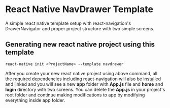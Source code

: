 # React Native NavDrawer Template
A simple react native template setup with react-navigation's DrawerNavigator and proper project structure with two simple screens.

## Generating new react native project using this template
`react-native init <ProjectName> --template navdrawer`

After you create your new react native project using above command, all the required dependencies including react-navigation will also be installed and linked and you will see a new  **app** folder with **App.js** file and **home** and **login** directory with two screens. You can delete the **App.js** in your project's root folder and continue making modifications to app by modifying everything inside app folder.